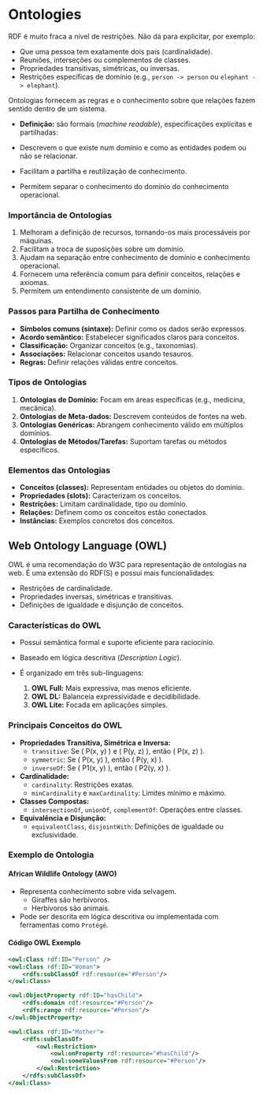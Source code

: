 # Ontologies

RDF é muito fraca a nível de restrições. Não dá para explicitar, por exemplo:

- Que uma pessoa tem exatamente dois pais (cardinalidade).
- Reuniões, interseções ou complementos de classes.
- Propriedades transitivas, simétricas, ou inversas.
- Restrições específicas de domínio (e.g., `person -> person` ou `elephant -> elephant`).

Ontologias fornecem as regras e o conhecimento sobre que relações fazem sentido dentro de um sistema.

- **Definição:** são formais (*machine readable*), especificações explícitas e partilhadas:

- Descrevem o que existe num domínio e como as entidades podem ou não se relacionar.
- Facilitam a partilha e reutilização de conhecimento.
- Permitem separar o conhecimento do domínio do conhecimento operacional.

### Importância de Ontologias

1. Melhoram a definição de recursos, tornando-os mais processáveis por máquinas.
2. Facilitam a troca de suposições sobre um domínio.
3. Ajudam na separação entre conhecimento de domínio e conhecimento operacional.
4. Fornecem uma referência comum para definir conceitos, relações e axiomas.
5. Permitem um entendimento consistente de um domínio.

### Passos para Partilha de Conhecimento

- **Símbolos comuns (sintaxe):** Definir como os dados serão expressos.
- **Acordo semântico:** Estabelecer significados claros para conceitos.
- **Classificação:** Organizar conceitos (e.g., taxonomias).
- **Associações:** Relacionar conceitos usando tesauros.
- **Regras:** Definir relações válidas entre conceitos.

### Tipos de Ontologias

1. **Ontologias de Domínio:** Focam em áreas específicas (e.g., medicina, mecânica).
2. **Ontologias de Meta-dados:** Descrevem conteúdos de fontes na web.
3. **Ontologias Genéricas:** Abrangem conhecimento válido em múltiplos domínios.
4. **Ontologias de Métodos/Tarefas:** Suportam tarefas ou métodos específicos.

### Elementos das Ontologias

- **Conceitos (classes):** Representam entidades ou objetos do domínio.
- **Propriedades (slots):** Caracterizam os conceitos.
- **Restrições:** Limitam cardinalidade, tipo ou domínio.
- **Relações:** Definem como os conceitos estão conectados.
- **Instâncias:** Exemplos concretos dos conceitos.

## Web Ontology Language (OWL)

OWL é uma recomendação do W3C para representação de ontologias na web. É uma extensão do RDF(S) e possui mais funcionalidades:

- Restrições de cardinalidade.
- Propriedades inversas, simétricas e transitivas.
- Definições de igualdade e disjunção de conceitos.

### Características do OWL

- Possui semântica formal e suporte eficiente para raciocínio.
- Baseado em lógica descritiva (*Description Logic*).
- É organizado em três sub-linguagens:

  1. **OWL Full:** Mais expressiva, mas menos eficiente.
  2. **OWL DL:** Balanceia expressividade e decidibilidade.
  3. **OWL Lite:** Focada em aplicações simples.

### Principais Conceitos do OWL

- **Propriedades Transitiva, Simétrica e Inversa:**
  - `transitive`: Se \( P(x, y) \) e \( P(y, z) \), então \( P(x, z) \).
  - `symmetric`: Se \( P(x, y) \), então \( P(y, x) \).
  - `inverseOf`: Se \( P1(x, y) \), então \( P2(y, x) \).
- **Cardinalidade:**
  - `cardinality`: Restrições exatas.
  - `minCardinality` e `maxCardinality`: Limites mínimo e máximo.
- **Classes Compostas:**
  - `intersectionOf`, `unionOf`, `complementOf`: Operações entre classes.
- **Equivalência e Disjunção:**
  - `equivalentClass`, `disjointWith`: Definições de igualdade ou exclusividade.

### Exemplo de Ontologia

#### African Wildlife Ontology (AWO)

- Representa conhecimento sobre vida selvagem.
  - Giraffes são herbívoros.
  - Herbívoros são animais.
- Pode ser descrita em lógica descritiva ou implementada com ferramentas como `Protégé`.

#### Código OWL Exemplo

```xml
<owl:Class rdf:ID="Person" />
<owl:Class rdf:ID="Woman">
    <rdfs:subClassOf rdf:resource="#Person"/>
</owl:Class>

<owl:ObjectProperty rdf:ID="hasChild">
    <rdfs:domain rdf:resource="#Person"/>
    <rdfs:range rdf:resource="#Person"/>
</owl:ObjectProperty>

<owl:Class rdf:ID="Mother">
    <rdfs:subClassOf>
        <owl:Restriction>
            <owl:onProperty rdf:resource="#hasChild"/>
            <owl:someValuesFrom rdf:resource="#Person"/>
        </owl:Restriction>
    </rdfs:subClassOf>
</owl:Class>
```
